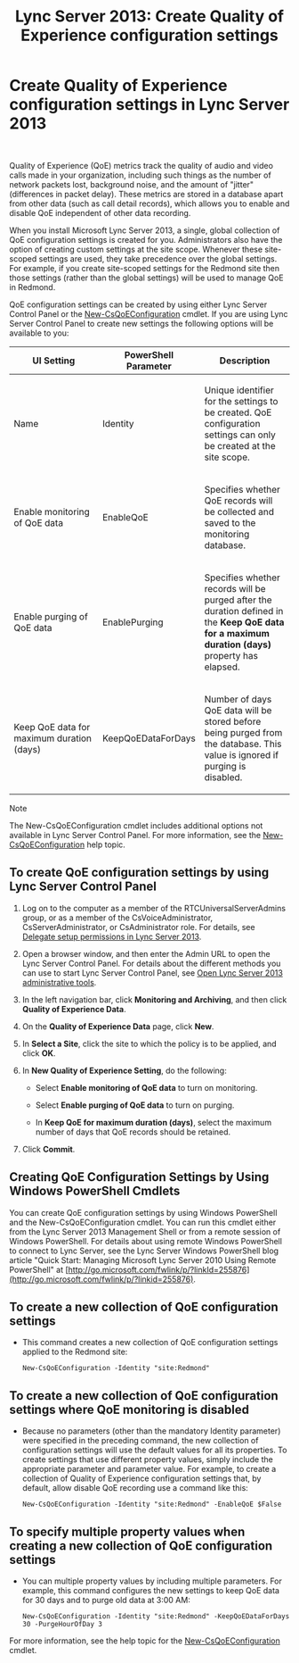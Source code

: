 ﻿---
title: 'Lync Server 2013: Create Quality of Experience configuration settings'
TOCTitle: Create Quality of Experience configuration settings
ms:assetid: 64f05569-07c7-4f76-a96b-ea4125a510d5
ms:mtpsurl: https://technet.microsoft.com/en-us/library/Gg521006(v=OCS.15)
ms:contentKeyID: 48184357
ms.date: 07/23/2014
mtps_version: v=OCS.15
---

# Create Quality of Experience configuration settings in Lync Server 2013

 


Quality of Experience (QoE) metrics track the quality of audio and video calls made in your organization, including such things as the number of network packets lost, background noise, and the amount of "jitter" (differences in packet delay). These metrics are stored in a database apart from other data (such as call detail records), which allows you to enable and disable QoE independent of other data recording.

When you install Microsoft Lync Server 2013, a single, global collection of QoE configuration settings is created for you. Administrators also have the option of creating custom settings at the site scope. Whenever these site-scoped settings are used, they take precedence over the global settings. For example, if you create site-scoped settings for the Redmond site then those settings (rather than the global settings) will be used to manage QoE in Redmond.

QoE configuration settings can be created by using either Lync Server Control Panel or the [New-CsQoEConfiguration](https://technet.microsoft.com/en-us/library/gg398325\(v=ocs.15\)) cmdlet. If you are using Lync Server Control Panel to create new settings the following options will be available to you:


<table>
<colgroup>
<col style="width: 33%" />
<col style="width: 33%" />
<col style="width: 33%" />
</colgroup>
<thead>
<tr class="header">
<th>UI Setting</th>
<th>PowerShell Parameter</th>
<th>Description</th>
</tr>
</thead>
<tbody>
<tr class="odd">
<td><p>Name</p></td>
<td><p>Identity</p></td>
<td><p>Unique identifier for the settings to be created. QoE configuration settings can only be created at the site scope.</p></td>
</tr>
<tr class="even">
<td><p>Enable monitoring of QoE data</p></td>
<td><p>EnableQoE</p></td>
<td><p>Specifies whether QoE records will be collected and saved to the monitoring database.</p></td>
</tr>
<tr class="odd">
<td><p>Enable purging of QoE data</p></td>
<td><p>EnablePurging</p></td>
<td><p>Specifies whether records will be purged after the duration defined in the <strong>Keep QoE data for a maximum duration (days)</strong> property has elapsed.</p></td>
</tr>
<tr class="even">
<td><p>Keep QoE data for maximum duration (days)</p></td>
<td><p>KeepQoEDataForDays</p></td>
<td><p>Number of days QoE data will be stored before being purged from the database. This value is ignored if purging is disabled.</p></td>
</tr>
</tbody>
</table>



> [!NOTE]
> The New-CsQoEConfiguration cmdlet includes additional options not available in Lync Server Control Panel. For more information, see the <A href="https://technet.microsoft.com/en-us/library/gg398325(v=ocs.15)">New-CsQoEConfiguration</A> help topic.



## To create QoE configuration settings by using Lync Server Control Panel

1.  Log on to the computer as a member of the RTCUniversalServerAdmins group, or as a member of the CsVoiceAdministrator, CsServerAdministrator, or CsAdministrator role. For details, see [Delegate setup permissions in Lync Server 2013](lync-server-2013-delegate-setup-permissions.md).

2.  Open a browser window, and then enter the Admin URL to open the Lync Server Control Panel. For details about the different methods you can use to start Lync Server Control Panel, see [Open Lync Server 2013 administrative tools](lync-server-2013-open-lync-server-administrative-tools.md).

3.  In the left navigation bar, click **Monitoring and Archiving**, and then click **Quality of Experience Data**.

4.  On the **Quality of Experience Data** page, click **New**.

5.  In **Select a Site**, click the site to which the policy is to be applied, and click **OK**.

6.  In **New Quality of Experience Setting**, do the following:
    
      - Select **Enable monitoring of QoE data** to turn on monitoring.
    
      - Select **Enable purging of QoE data** to turn on purging.
    
      - In **Keep QoE for maximum duration (days)**, select the maximum number of days that QoE records should be retained.

7.  Click **Commit**.

## Creating QoE Configuration Settings by Using Windows PowerShell Cmdlets

You can create QoE configuration settings by using Windows PowerShell and the New-CsQoEConfiguration cmdlet. You can run this cmdlet either from the Lync Server 2013 Management Shell or from a remote session of Windows PowerShell. For details about using remote Windows PowerShell to connect to Lync Server, see the Lync Server Windows PowerShell blog article "Quick Start: Managing Microsoft Lync Server 2010 Using Remote PowerShell" at [http://go.microsoft.com/fwlink/p/?linkId=255876](http://go.microsoft.com/fwlink/p/?linkid=255876).

## To create a new collection of QoE configuration settings

  - This command creates a new collection of QoE configuration settings applied to the Redmond site:
    
        New-CsQoEConfiguration -Identity "site:Redmond"

## To create a new collection of QoE configuration settings where QoE monitoring is disabled

  - Because no parameters (other than the mandatory Identity parameter) were specified in the preceding command, the new collection of configuration settings will use the default values for all its properties. To create settings that use different property values, simply include the appropriate parameter and parameter value. For example, to create a collection of Quality of Experience configuration settings that, by default, allow disable QoE recording use a command like this:
    
        New-CsQoEConfiguration -Identity "site:Redmond" -EnableQoE $False

## To specify multiple property values when creating a new collection of QoE configuration settings

  - You can multiple property values by including multiple parameters. For example, this command configures the new settings to keep QoE data for 30 days and to purge old data at 3:00 AM:
    
        New-CsQoEConfiguration -Identity "site:Redmond" -KeepQoEDataForDays 30 -PurgeHourOfDay 3

For more information, see the help topic for the [New-CsQoEConfiguration](https://technet.microsoft.com/en-us/library/gg398325\(v=ocs.15\)) cmdlet.

